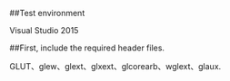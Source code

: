 ##Test environment  

Visual Studio 2015  

##First, include the required header files.  

GLUT、glew、glext、glxext、glcorearb、wglext、glaux.

